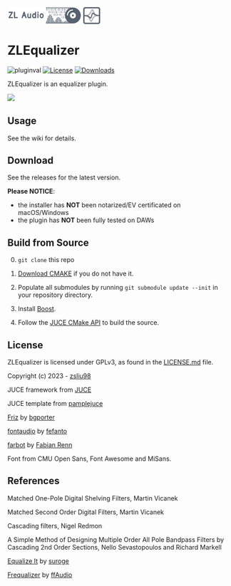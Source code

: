 <p float="left">
  <img src="docs/compact_darkblue_flat.svg" width="33%" />
  <img src="docs/logo.svg" width="7.5%" />
</p>

# ZLEqualizer
![pluginval](<https://github.com/ZL-Audio/ZLEqualizer/actions/workflows/cmake_full_test.yml/badge.svg?branch=main>)
[![License](https://img.shields.io/badge/License-GPL3-blue.svg)](https://opensource.org/licenses/GPL-3.0)
[![Downloads](https://img.shields.io/github/downloads/ZL-Audio/ZLEqualizer/total)](https://somsubhra.github.io/github-release-stats/?username=ZL-Audio&repository=ZLEqualizer&page=1&per_page=30)

ZLEqualizer is an equalizer plugin.

[![](https://drive.google.com/uc?export=view&id=1-hmRNQ351Uqc7sCrt_4JRD1LU_MlrZbg)](https://www.youtube.com/watch?v=bC-mBDumzvU)

## Usage

See the wiki for details.

## Download

See the releases for the latest version. 

**Please NOTICE**:
- the installer has **NOT** been notarized/EV certificated on macOS/Windows
- the plugin has **NOT** been fully tested on DAWs

## Build from Source

0. `git clone` this repo

1. [Download CMAKE](https://cmake.org/download/) if you do not have it.

2. Populate all submodules by running `git submodule update --init` in your repository directory.

3. Install [Boost](https://www.boost.org/).

4. Follow the [JUCE CMake API](https://github.com/juce-framework/JUCE/blob/master/docs/CMake%20API.md) to build the source.

## License

ZLEqualizer is licensed under GPLv3, as found in the [LICENSE.md](LICENSE.md) file.

Copyright (c) 2023 - [zsliu98](https://github.com/zsliu98)

JUCE framework from [JUCE](https://github.com/juce-framework/JUCE)

JUCE template from [pamplejuce](https://github.com/sudara/pamplejuce)

[Friz](https://github.com/bgporter/animator) by [bgporter](https://github.com/bgporter)

[fontaudio](https://github.com/fefanto/fontaudio) by [fefanto](https://github.com/fefanto)

[farbot](https://github.com/hogliux/farbot) by [Fabian Renn](https://github.com/hogliux)

Font from CMU Open Sans, Font Awesome and MiSans.

## References

Matched One-Pole Digital Shelving Filters, Martin Vicanek

Matched Second Order Digital Filters, Martin Vicanek

Cascading filters, Nigel Redmon

A Simple Method of Designing Multiple Order All Pole Bandpass Filters by Cascading 2nd Order Sections, Nello Sevastopoulos and Richard Markell

[Equalize It](https://github.com/suroge/equalize_it) by [suroge](https://github.com/suroge)

[Frequalizer](https://github.com/ffAudio/Frequalizer) by [ffAudio](https://github.com/ffAudio)